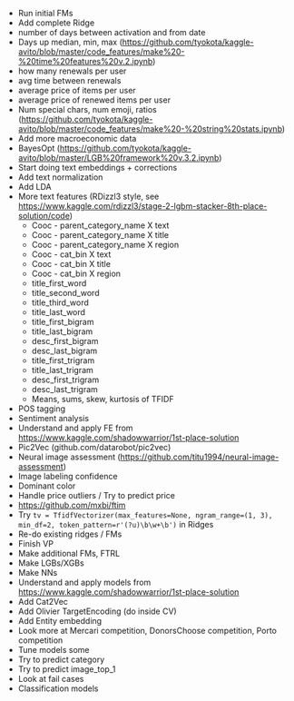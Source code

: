 - Run initial FMs
- Add complete Ridge
- number of days between activation and from date
- Days up median, min, max (https://github.com/tyokota/kaggle-avito/blob/master/code_features/make%20-%20time%20features%20v.2.ipynb)
- how many renewals per user
- avg time between renewals
- average price of items per user
- average price of renewed items per user
- Num special chars, num emoji, ratios (https://github.com/tyokota/kaggle-avito/blob/master/code_features/make%20-%20string%20stats.ipynb)
- Add more macroeconomic data
- BayesOpt (https://github.com/tyokota/kaggle-avito/blob/master/LGB%20framework%20v.3.2.ipynb)
- Start doing text embeddings + corrections
- Add text normalization
- Add LDA
- More text features (RDizzl3 style, see https://www.kaggle.com/rdizzl3/stage-2-lgbm-stacker-8th-place-solution/code)
	- Cooc - parent_category_name X text
	- Cooc - parent_category_name X title
	- Cooc - parent_category_name X region
	- Cooc - cat_bin X text
	- Cooc - cat_bin X title
	- Cooc - cat_bin X region
	- title_first_word
	- title_second_word
	- title_third_word
	- title_last_word
	- title_first_bigram
	- title_last_bigram
	- desc_first_bigram
	- desc_last_bigram
	- title_first_trigram
	- title_last_trigram
	- desc_first_trigram
	- desc_last_trigram
	- Means, sums, skew, kurtosis of TFIDF
- POS tagging
- Sentiment analysis
- Understand and apply FE from https://www.kaggle.com/shadowwarrior/1st-place-solution
- Pic2Vec (github.com/datarobot/pic2vec)
- Neural image assessment (https://github.com/titu1994/neural-image-assessment)
- Image labeling confidence
- Dominant color
- Handle price outliers / Try to predict price
- https://github.com/mxbi/ftim
- Try `tv = TfidfVectorizer(max_features=None, ngram_range=(1, 3), min_df=2, token_pattern=r'(?u)\b\w+\b')` in Ridges
- Re-do existing ridges / FMs
- Finish VP
- Make additional FMs, FTRL
- Make LGBs/XGBs
- Make NNs
- Understand and apply models from https://www.kaggle.com/shadowwarrior/1st-place-solution
- Add Cat2Vec
- Add Olivier TargetEncoding (do inside CV)
- Add Entity embedding
- Look more at Mercari competition, DonorsChoose competition, Porto competition
- Tune models some
- Try to predict category
- Try to predict image_top_1
- Look at fail cases
- Classification models
